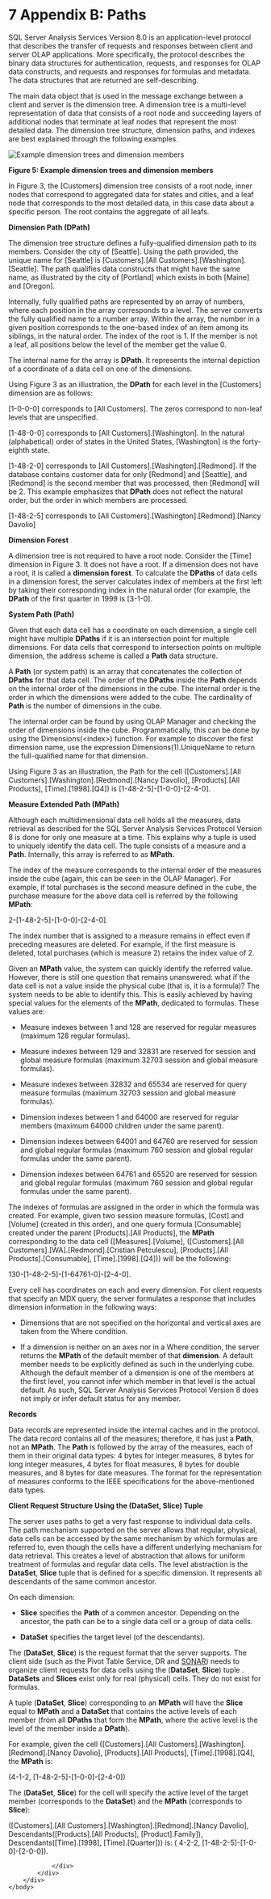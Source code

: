 <html dir="LTR" xmlns:mshelp="http://msdn.microsoft.com/mshelp" xmlns:ddue="http://ddue.schemas.microsoft.com/authoring/2003/5" xmlns:xlink="http://www.w3.org/1999/xlink" xmlns:tool="http://www.microsoft.com/tooltip">
    <head>
        <meta http-equiv="Content-Type" content="text/html; CHARSET=utf-8"></meta>
        <meta name="save" content="history"></meta>
        <title>7 Appendix B: Paths</title>
        <xml>
            <mshelp:toctitle title="7 Appendix B: Paths"></mshelp:toctitle>
            <mshelp:rltitle title="[MS-SSAS8]: Appendix B: Paths"></mshelp:rltitle>
            <mshelp:keyword index="A" term="d7582073-3671-4ed8-a296-b5638dc7bff7"></mshelp:keyword>
            <mshelp:attr name="DCSext.ContentType" value="open specification"></mshelp:attr>
            <mshelp:attr name="AssetID" value="d7582073-3671-4ed8-a296-b5638dc7bff7"></mshelp:attr>
            <mshelp:attr name="TopicType" value="kbRef"></mshelp:attr>
            <mshelp:attr name="DCSext.Title" value="[MS-SSAS8]: Appendix B: Paths" />
        </xml>
    </head>
    <body>
        <div id="header">
            <h1 class="heading">7 Appendix B: Paths</h1>
        </div>
        <div id="mainSection">
            <div id="mainBody">
                <div id="allHistory" class="saveHistory"></div>
                <div id="sectionSection0" class="section" name="collapseableSection">
                    

<p>SQL Server Analysis Services Version 8.0 is an
application-level protocol that describes the transfer of requests and
responses between client and server OLAP applications. More specifically, the
protocol describes the binary data structures for authentication, requests, and
responses for OLAP data constructs, and requests and responses for formulas and
metadata. The data structures that are returned are self-describing.</p>

<p>The main data object that is used in the message exchange
between a client and server is the dimension tree. A dimension tree is a
multi-level representation of data that consists of a root node and succeeding
layers of additional nodes that terminate at leaf nodes that represent the most
detailed data. The dimension tree structure, dimension paths, and indexes are
best explained through the following examples.</p>

<p><img id="MS-SSAS8_pictbc6f1355-b160-5328-6e63-f70ef188a14f.png" src="MS-SSAS8_files/image005.png" alt="Example dimension trees and dimension members" title="Example dimension trees and dimension members"></p>

<p><b>Figure 5: Example dimension trees and dimension members</b></p>

<p>In Figure 3, the [Customers] dimension tree consists of a
root node, inner nodes that correspond to aggregated data for states and
cities, and a leaf node that corresponds to the most detailed data, in this
case data about a specific person. The root contains the aggregate of all
leafs.</p>

<p><b>Dimension Path (DPath)</b></p>

<p>The dimension tree structure defines a fully-qualified
dimension path to its members. Consider the city of [Seattle]. Using the path
provided, the unique name for [Seattle] is [Customers].[All
Customers].[Washington].[Seattle]. The path qualifies data constructs that
might have the same name, as illustrated by the city of [Portland] which exists
in both [Maine] and [Oregon].</p>

<p>Internally, fully qualified paths are represented by an
array of numbers, where each position in the array corresponds to a level. The
server converts the fully qualified name to a number array. Within the array,
the number in a given position corresponds to the one-based index of an item
among its siblings, in the natural order. The index of the root is 1. If the
member is not a leaf, all positions below the level of the member get the value
0.</p>

<p>The internal name for the array is <b>DPath</b>. It
represents the internal depiction of a coordinate of a data cell on one of the
dimensions.</p>

<p>Using Figure 3 as an illustration, the <b>DPath</b> for each
level in the [Customers] dimension are as follows:</p>

<p>[1-0-0-0] corresponds to [All Customers]. The zeros
correspond to non-leaf levels that are unspecified.</p>

<p>[1-48-0-0] corresponds to [All Customers].[Washington]. In
the natural (alphabetical) order of states in the United States, [Washington]
is the forty-eighth state.</p>

<p>[1-48-2-0] corresponds to [All
Customers].[Washington].[Redmond]. If the database contains customer data for
only [Redmond] and [Seattle], and [Redmond] is the second member that was
processed, then [Redmond] will be 2. This example emphasizes that <b>DPath</b>
does not reflect the natural order, but the order in which members are
processed.</p>

<p>[1-48-2-5] corresponds to [All
Customers].[Washington].[Redmond].[Nancy Davolio]</p>

<p><b>Dimension Forest</b></p>

<p>A dimension tree is not required to have a root node.
Consider the [Time] dimension in Figure 3. It does not have a root. If a
dimension does not have a root, it is called a <b>dimension forest</b>. To
calculate the <b>DPaths</b> of data cells in a dimension forest, the server
calculates index of members at the first left by taking their corresponding
index in the natural order (for example, the <b>DPath</b> of the first quarter
in 1999 is [3-1-0].</p>

<p><b>System Path (Path)</b></p>

<p>Given that each data cell has a coordinate on each
dimension, a single cell might have multiple <b>DPaths</b> if it is an
intersection point for multiple dimensions. For data cells that correspond to
intersection points on multiple dimension, the address scheme is called a <b>Path</b>
data structure.</p>

<p>A <b>Path</b> (or system path) is an array that concatenates
the collection of <b>DPaths</b> for that data cell. The order of the <b>DPaths</b>
inside the <b>Path</b> depends on the internal order of the dimensions in the
cube. The internal order is the order in which the dimensions were added to the
cube. The cardinality of <b>Path</b> is the number of dimensions in the cube.</p>

<p>The internal order can be found by using OLAP Manager and
checking the order of dimensions inside the cube. Programmatically, this can be
done by using the Dimensions(&lt;index&gt;) function. For example to discover
the first dimension name, use the expression Dimensions(1).UniqueName to return
the full-qualified name for that dimension.</p>

<p>Using Figure 3 as an illustration, the Path for the cell
([Customers].[All Customers].[Washington].[Redmond].[Nancy Davolio],
[Products].[All Products], [Time].[1998].[Q4]) is [1-48-2-5]-[1-0-0]-[2-4-0].</p>

<p><b>Measure Extended Path (MPath)</b></p>

<p>Although each multidimensional data cell holds all the
measures, data retrieval as described for the SQL Server Analysis Services
Protocol Version 8 is done for only one measure at a time. This explains why a
tuple is used to uniquely identify the data cell. The tuple consists of a
measure and a <b>Path</b>. Internally, this array is referred to as <b>MPath.</b></p>

<p>The index of the measure corresponds to the internal order
of the measures inside the cube (again, this can be seen in the OLAP Manager).
For example, if total purchases is the second measure defined in the cube, the
purchase measure for the above data cell is referred by the following <b>MPath</b>:</p>

<p>2-[1-48-2-5]-[1-0-0]-[2-4-0].</p>

<p>The index number that is assigned to a measure remains in
effect even if preceding measures are deleted. For example, if the first
measure is deleted, total purchases (which is measure 2) retains the index
value of 2.</p>

<p>Given an <b>MPath</b> value, the system can quickly identify
the referred value. However, there is still one question that remains unanswered:
what if the data cell is not a value inside the physical cube (that is, it is a
formula)? The system needs to be able to identify this. This is easily achieved
by having special values for the elements of the <b>MPath</b>, dedicated to
formulas. These values are:</p>

<ul><li><p><span><span> 
</span></span>Measure indexes between 1 and 128 are reserved for regular
measures (maximum 128 regular formulas).</p>

</li><li><p><span><span> 
</span></span>Measure indexes between 129 and 32831 are reserved for session
and global measure formulas (maximum 32703 session and global measure
formulas).</p>

</li><li><p><span><span> 
</span></span>Measure indexes between 32832 and 65534 are reserved for query
measure formulas (maximum 32703 session and global measure formulas).</p>

</li><li><p><span><span> 
</span></span>Dimension indexes between 1 and 64000 are reserved for regular
members (maximum 64000 children under the same parent).</p>

</li><li><p><span><span> 
</span></span>Dimension indexes between 64001 and 64760 are reserved for
session and global regular formulas (maximum 760 session and global regular
formulas under the same parent).</p>

</li><li><p><span><span> 
</span></span>Dimension indexes between 64761 and 65520 are reserved for
session and global regular formulas (maximum 760 session and global regular
formulas under the same parent).</p>

</li></ul><p>The indexes of formulas are assigned in the order in which
the formula was created. For example, given two session measure formulas,
[Cost] and [Volume] (created in this order), and one query formula [Consumable]
created under the parent [Products].[All Products], the <b>MPath</b>
corresponding to the data cell ([Measures].[Volume], ([Customers].[All
Customers].[WA].[Redmond].[Cristian Petculescu], [Products].[All
Products].[Consumable], [Time].[1998].[Q4])) will be the following:</p>

<p>130-[1-48-2-5]-[1-64761-0]-[2-4-0].</p>

<p>Every cell has coordinates on each and every dimension. For
client requests that specify an MDX query, the server formulates a response
that includes dimension information in the following ways:</p>

<ul><li><p><span><span> 
</span></span>Dimensions that are not specified on the horizontal and vertical
axes are taken from the Where condition.</p>

</li><li><p><span><span> 
</span></span>If a dimension is neither on an axes nor in a Where condition,
the server returns the <b>MPath</b> of the default member of that <b>dimension</b>.
A default member needs to be explicitly defined as such in the underlying cube.
Although the default member of a dimension is one of the members at the first
level, you cannot infer which member in that level is the actual default. As
such, SQL Server Analysis Services Protocol Version 8 does not imply or infer
default status for any member.</p>

</li></ul><p><b>Records</b></p>

<p>Data records are represented inside the internal caches and
in the protocol. The data record contains all of the measures; therefore, it
has just a <b>Path</b>, not an <b>MPath</b>. The <b>Path</b> is followed by the
array of the measures, each of them in their original data types: 4 bytes for
integer measures, 8 bytes for long integer measures, 4 bytes for float
measures, 8 bytes for double measures, and 8 bytes for date measures. The
format for the representation of measures conforms to the IEEE specifications
for the above-mentioned data types.</p>

<p><b>Client Request Structure Using the (DataSet, Slice) Tuple</b></p>

<p>The server uses paths to get a very fast response to
individual data cells. The path mechanism supported on the server allows that
regular, physical, data cells can be accessed by the same mechanism by which
formulas are referred to, even though the cells have a different underlying
mechanism for data retrieval. This creates a level of abstraction that allows
for uniform treatment of formulas and regular data cells. The level abstraction
is the <b>DataSet</b>, <b>Slice</b> tuple that is defined for a specific
dimension. It represents all descendants of the same common ancestor.</p>

<p>On each dimension:</p>

<ul><li><p><span><span> 
</span></span><b>Slice</b> specifies the <b>Path</b> of a common ancestor.
Depending on the ancestor, the path can be to a single data cell or a group of
data cells.</p>

</li><li><p><span><span> 
</span></span><b>DataSet</b> specifies the target level (of the descendants).</p>

</li></ul><p>The (<b>DataSet</b>, <b>Slice</b>) is the request format
that the server supports. The client side (such as the Pivot Table Service, DR
and <a href="c527450b-f5bd-424b-8c98-ba6365288f35.htm#gt_4aee94b3-5ccf-4da0-a9e6-91d599146175">SONAR</a>) needs to
organize client requests for data cells using the (<b>DataSet</b>, <b>Slice</b>)
tuple . <b>DataSets</b> and <b>Slices</b> exist only for real (physical) cells.
They do not exist for formulas.</p>

<p>A tuple (<b>DataSet</b>, <b>Slice</b>) corresponding to an <b>MPath</b>
will have the <b>Slice</b> equal to <b>MPath</b> and a <b>DataSet</b> that
contains the active levels of each member (from all <b>DPaths</b> that form the
<b>MPath</b>, where the active level is the level of the member inside a <b>DPath</b>).</p>

<p>For example, given the cell ([Customers].[All
Customers].[Washington].[Redmond].[Nancy Davolio], [Products].[All Products],
[Time].[1998].[Q4], the <b>MPath</b> is:</p>

<p>(4-1-2, [1-48-2-5]-[1-0-0]-[2-4-0])</p>

<p>The (<b>DataSet</b>, <b>Slice</b>) for the cell will specify
the active level of the target member (corresponds to the <b>DataSet</b>) and
the <b>MPath</b> (corresponds to <b>Slice</b>):</p>

<p>([Customers].[All Customers].[Washington].[Redmond].[Nancy
Davolio], Descendants([Products].[All Products], [Product].Family]),
Descendants([Time].[1998], [Time].[Quarter])) is: ( 4-2-2,
[1-48-2-5]-[1-0-0]-[2-0-0]).</p>


                </div>
            </div>
        </div>
    </body>
</html>